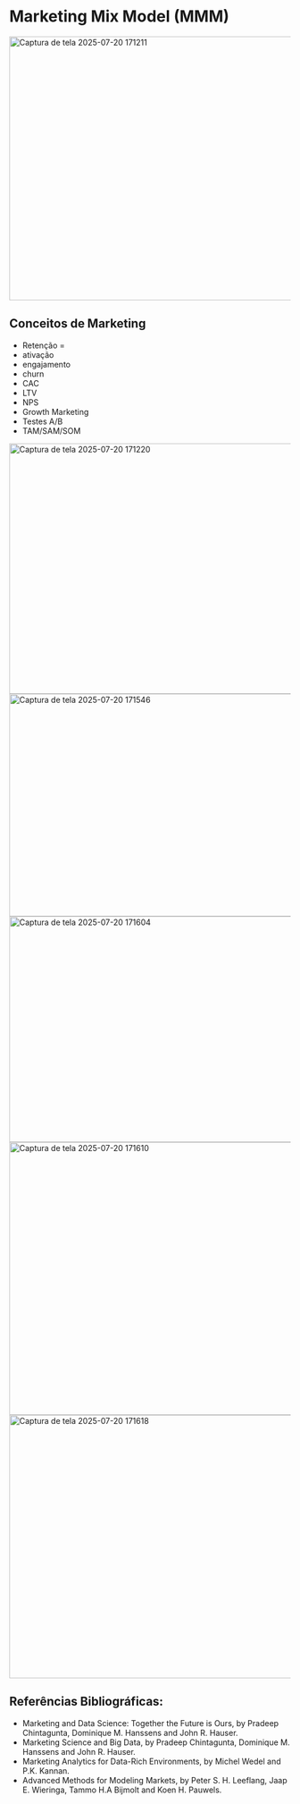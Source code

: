 # Marketing Mix Model (MMM)

<img width="817" height="472" alt="Captura de tela 2025-07-20 171211" src="https://github.com/user-attachments/assets/d89e4ac6-ee9b-4baf-b442-7df4f08fd0b4" />

## Conceitos de Marketing 
- Retenção = 
- ativação
- engajamento
- churn
- CAC
- LTV
- NPS
- Growth Marketing
- Testes A/B
- TAM/SAM/SOM

<img width="782" height="448" alt="Captura de tela 2025-07-20 171220" src="https://github.com/user-attachments/assets/a468e67d-4a9e-401a-acf7-05e2a64c7d93" />

<img width="728" height="398" alt="Captura de tela 2025-07-20 171546" src="https://github.com/user-attachments/assets/45b2c9a8-ac59-4acc-8458-ee6d4e707d20" />

<img width="728" height="404" alt="Captura de tela 2025-07-20 171604" src="https://github.com/user-attachments/assets/2f64b9ef-d08f-4fe4-988f-7f24b33709da" />

<img width="825" height="488" alt="Captura de tela 2025-07-20 171610" src="https://github.com/user-attachments/assets/f46c746c-ed89-4e00-b146-60ff2af89acb" />

<img width="791" height="471" alt="Captura de tela 2025-07-20 171618" src="https://github.com/user-attachments/assets/34e1482f-aebf-4a7c-8ccd-5b88760c292a" />

## Referências Bibliográficas:
- Marketing and Data Science: Together the Future is Ours, by Pradeep Chintagunta, Dominique M. Hanssens and John R. Hauser. 
- Marketing Science and Big Data, by Pradeep Chintagunta, Dominique M. Hanssens and John R. Hauser.
- Marketing Analytics for Data-Rich Environments, by Michel Wedel and P.K. Kannan.
- Advanced Methods for Modeling Markets, by  Peter S. H. Leeflang, Jaap E. Wieringa, Tammo H.A Bijmolt and Koen H. Pauwels.
